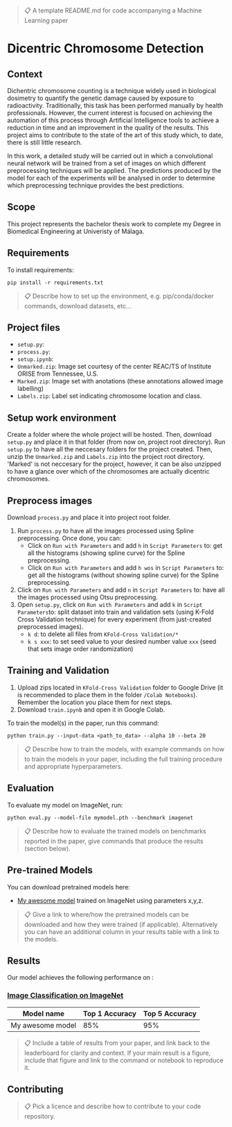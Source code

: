 > 📋 A template README.md for code accompanying a Machine Learning paper

# Dicentric Chromosome Detection

## Context
Dichentric chromosome counting is a technique widely used in biological dosimetry to quantify the genetic damage caused by exposure to radioactivity. Traditionally, this task has been performed manually by health professionals. However, the current interest is focused on achieving the automation of this process through Artificial Intelligence tools to achieve a reduction in time and an improvement in the quality of the results. This project aims to contribute to the state of the art of this study which, to date, there is still little research.

In this work, a detailed study will be carried out in which a convolutional neural network will be trained from a set of images on which different preprocessing techniques will be applied. The predictions produced by the model for each of the experiments will be analysed in order to determine which preprocessing technique provides the best predictions.

## Scope
This project represents the bachelor thesis work to complete my Degree in Biomedical Engineering at Univeristy of Málaga.

## Requirements

To install requirements:

```setup
pip install -r requirements.txt
```

> 📋 Describe how to set up the environment, e.g. pip/conda/docker commands, download datasets, etc...

## Project files

- ```setup.py```:
- ```process.py```:
- ```setup.ipynb```:
- ```Unmarked.zip```: Image set courtesy of the center REAC/TS of Institute ORISE from Tennessee, U.S.
- ```Marked.zip```: Image set with anotations (these annotations allowed image labelling)
- ```Labels.zip```: Label set indicating chromosome location and class.

## Setup work environment
Create a folder where the whole project will be hosted. Then, download ```setup.py``` and place it in that folder (from now on, project root directory).
Run ```setup.py``` to have all the neccesary folders for the project created.
Then, unzip the ```Unmarked.zip``` and ```Labels.zip``` into the project root directory. 'Marked' is not neccesary for the project, however, it can be also unzipped to have a glance over which of the chromosomes are actually dicentric chromosomes.

## Preprocess images
Download ```process.py``` and place it into project root folder. 
1. Run ```process.py``` to have all the images processed using Spline preprocessing. Once done, you can:
   - Click on ```Run with Parameters``` and add ```h``` in ```Script Parameters``` to: get all the histograms (showing spline curve) for the Spline preprocessing.
   - Click on ```Run with Parameters``` and add ```h wos``` in ```Script Parameters``` to: get all the histograms (without showing spline curve) for the Spline preprocessing. 
2. Click on ```Run with Parameters``` and add ```n``` in ```Script Parameters``` to: have all the images processed using Otsu preprocessing.
3. Open ```setup.py```, click on ```Run with Parameters``` and add ```k``` in ```Script Parameters```to: split dataset into train and validation sets (using K-Fold Cross Validation technique) for every experiment (from just-created preprocessed images).
      - ```k d```: to delete all files from ```KFold-Cross Validation/*``` 
      - ```k s xxx```: to set seed value to your desired number value ```xxx``` (seed that sets image order randomization)

## Training and Validation
1. Upload zips located in ```KFold-Cross Validation``` folder to Google Drive (it is recommended to place them in the folder ```/Colab Notebooks```). Remember the location you place them for next steps.
2. Download ```train.ipynb``` and open it in Google Colab. 

To train the model(s) in the paper, run this command:

```train
python train.py --input-data <path_to_data> --alpha 10 --beta 20
```

> 📋 Describe how to train the models, with example commands on how to train the models in your paper, including the full training procedure and appropriate hyperparameters.

## Evaluation

To evaluate my model on ImageNet, run:

```eval
python eval.py --model-file mymodel.pth --benchmark imagenet
```

> 📋 Describe how to evaluate the trained models on benchmarks reported in the paper, give commands that produce the results (section below).

## Pre-trained Models

You can download pretrained models here:

- [My awesome model](https://drive.google.com/mymodel.pth) trained on ImageNet using parameters x,y,z.

> 📋 Give a link to where/how the pretrained models can be downloaded and how they were trained (if applicable). Alternatively you can have an additional column in your results table with a link to the models.

## Results

Our model achieves the following performance on :

### [Image Classification on ImageNet](https://paperswithcode.com/sota/image-classification-on-imagenet)

| Model name       | Top 1 Accuracy | Top 5 Accuracy |
| ---------------- | -------------- | -------------- |
| My awesome model | 85%            | 95%            |

> 📋 Include a table of results from your paper, and link back to the leaderboard for clarity and context. If your main result is a figure, include that figure and link to the command or notebook to reproduce it.

## Contributing

> 📋 Pick a licence and describe how to contribute to your code repository.
